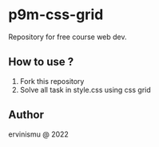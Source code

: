# p9m-css-grid
Repository for free course web dev.

## How to use ?
1. Fork this repository
2. Solve all task in style.css using css grid

## Author
ervinismu @ 2022
